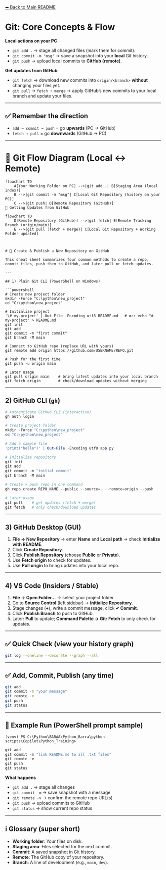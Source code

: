 [⬅ Back to Main README](../README.md)

# Git: Core Concepts & Flow

**Local actions on your PC**  
- `git add .` → stage all changed files (mark them for commit).  
- `git commit -m "msg"` → save a snapshot into your **local** Git history.  
- `git push` → upload local commits to **GitHub (remote)**.  

**Get updates from GitHub**  
- `git fetch` → download new commits into `origin/<branch>` **without** changing your files yet.  
- `git pull` → `fetch + merge` → apply GitHub’s new commits to your local branch and update your files.  

---

## ✅ Remember the direction

- `add → commit → push` = go **upwards** (PC → GitHub)  
- `fetch → pull` = go **downwards** (GitHub → PC)

---

# 🔹 Git Flow Diagram (Local ↔ Remote)

```mermaid
flowchart TD
    A[Your Working Folder on PC] -->|git add .| B[Staging Area (local index)]
    B -->|git commit -m "msg"| C[Local Git Repository (history on your PC)]
    C -->|git push| D[Remote Repository (GitHub)]
🔹 Getting Updates from GitHub

flowchart TD
    D[Remote Repository (GitHub)] -->|git fetch| E[Remote Tracking Branch (origin/main)]
    E -->|git pull (fetch + merge)| C[Local Git Repository + Working Folder updated]



# 📘 Create & Publish a New Repository on GitHub

This cheat sheet summarizes four common methods to create a repo, commit files, push them to GitHub, and later pull or fetch updates.

---

## 1) Plain Git CLI (PowerShell on Windows)

```powershell
# Create new project folder
mkdir -Force "C:\python\new_project"
cd "C:\python\new_project"

# Initialize project
'\# my-project' | Out-File -Encoding utf8 README.md   # or: echo "# my-project" > README.md
git init
git add .
git commit -m "first commit"
git branch -M main

# Connect to GitHub repo (replace URL with yours)
git remote add origin https://github.com/USERNAME/REPO.git

# Push for the first time
git push -u origin main

# Later usage
git pull origin main    # bring latest updates into your local branch
git fetch origin        # check/download updates without merging
```

---

## 2) GitHub CLI (`gh`)

```powershell
# Authenticate GitHub CLI (interactive)
gh auth login

# Create project folder
mkdir -Force "C:\python\new_project"
cd "C:\python\new_project"

# Add a sample file
'print("hello")' | Out-File -Encoding utf8 app.py

# Initialize repository
git init
git add .
git commit -m "initial commit"
git branch -M main

# Create + push repo in one command
gh repo create REPO_NAME --public --source=. --remote=origin --push

# Later usage
git pull    # get updates (fetch + merge)
git fetch   # only check/download updates
```

---

## 3) GitHub Desktop (GUI)

1. **File → New Repository** → enter **Name** and **Local path** → check **Initialize with README**.  
2. Click **Create Repository**.  
3. Click **Publish Repository** (choose **Public** or **Private**).  
4. Use **Fetch origin** to check for updates.  
5. Use **Pull origin** to bring updates into your local repo.

---

## 4) VS Code (Insiders / Stable)

1. **File → Open Folder…** → select your project folder.  
2. Go to **Source Control** (left sidebar) → **Initialize Repository**.  
3. Stage changes (**+**), write a commit message, click **✔ Commit**.  
4. Click **Publish Branch** to push to GitHub.  
5. Later: **Pull** to update; **Command Palette → Git: Fetch** to only check for updates.

---

## ✅ Quick Check (view your history graph)

```bash
git log --oneline --decorate --graph --all
```

---

## ✅ Add, Commit, Publish (any time)

```bash
git add .
git commit -m "your message"
git remote -v
git push
git status
```

---

## 🔁 Example Run (PowerShell prompt sample)

```text
(venv) PS C:\Python\BARAA\Python_Barra\python scripts\Copilot\Python_Training>
```

```powershell
git add .
git commit -m "link README.md to all .txt files"
git remote -v
git push
git status
```

**What happens**  
- `git add .` → stage all changes  
- `git commit -m` → save snapshot with a message  
- `git remote -v` → confirm the remote repo URL(s)  
- `git push` → upload commits to GitHub  
- `git status` → show current repo status

---

## ℹ️ Glossary (super short)
- **Working folder**: Your files on disk.  
- **Staging area**: Files selected for the next commit.  
- **Commit**: A saved snapshot in Git history.  
- **Remote**: The GitHub copy of your repository.  
- **Branch**: A line of development (e.g., `main`, `dev`).

